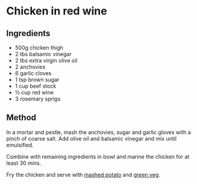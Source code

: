 # Chicken in red wine

## Ingredients

* 500g chicken thigh
* 2 tbs balsamic vinegar
* 2 tbs extra virgin olive oil
* 2 anchovies
* 6 garlic cloves
* 1 tsp brown sugar
* 1 cup beef stock
* ½ cup red wine
* 3 rosemary sprigs

## Method

In a mortar and pestle, mash the anchovies, sugar and garlic gloves with a pinch of coarse salt. Add olive oil and balsamic vinegar and mix until emulsified.

Combine with remaining ingredients in bowl and marine the chicken for at least 30 mins.

Fry the chicken and serve with [mashed potato](https://github.com/rikki-iki/recipes/blob/master/sides/potato_mash.md) and [green veg](https://github.com/rikki-iki/recipes/blob/master/sides/sauteed_greens.md).
